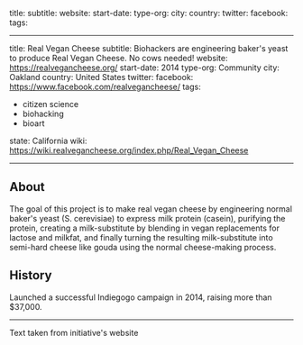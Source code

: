 title:
subtitle:
website:
start-date:
type-org:
city:
country:
twitter:
facebook:
tags:

---
title: Real Vegan Cheese
subtitle: Biohackers are engineering baker's yeast to produce Real Vegan Cheese. No cows needed!
website: https://realvegancheese.org/
start-date: 2014
type-org: Community
city: Oakland
country: United States
twitter:
facebook: https://www.facebook.com/realvegancheese/
tags:
- citizen science
- biohacking
- bioart

state: California
wiki: https://wiki.realvegancheese.org/index.php/Real_Vegan_Cheese

---



## About
The goal of this project is to make real vegan cheese by engineering normal baker's yeast (S. cerevisiae) to express milk protein (casein), purifying the protein, creating a milk-substitute by blending in vegan replacements for lactose and milkfat, and finally turning the resulting milk-substitute into semi-hard cheese like gouda using the normal cheese-making process. 

## History
Launched a successful Indiegogo campaign in 2014, raising more than $37,000.

---

Text taken from initiative's website
